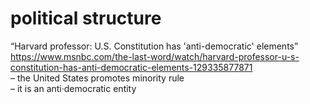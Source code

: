 # political structure

“Harvard professor: U.S. Constitution has 'anti-democratic' elements”  
https://www.msnbc.com/the-last-word/watch/harvard-professor-u-s-constitution-has-anti-democratic-elements-129335877871  
– the United States promotes minority rule  
– it is an anti·democratic entity  